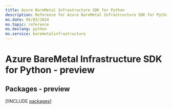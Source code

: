 ```yaml
---
title: Azure BareMetal Infrastructure SDK for Python
description: Reference for Azure BareMetal Infrastructure SDK for Python
ms.date: 04/03/2024
ms.topic: reference
ms.devlang: python
ms.service: baremetalinfrastructure
---
```

# Azure BareMetal Infrastructure SDK for Python - preview
## Packages - preview
[!INCLUDE [packages](baremetal-infrastructure-index.md)]